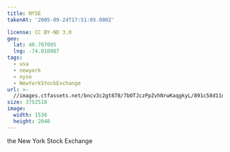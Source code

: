 ```yaml
---
title: NYSE
takenAt: '2005-09-24T17:51:05.000Z'

license: CC BY-ND 3.0
geo:
  lat: 40.707095
  lng: -74.010987
tags:
  - usa
  - newyork
  - nyse
  - NewYorkStockExchange
url: >-
  //images.ctfassets.net/bncv3c2gt878/7bOTJczPpZvhNrwKaqgkyL/891c58d11d50a434bcc39babce2b6bf6/nyse_4324817315_o
size: 3752518
image:
  width: 1536
  height: 2048
---
```


the New York Stock Exchange
